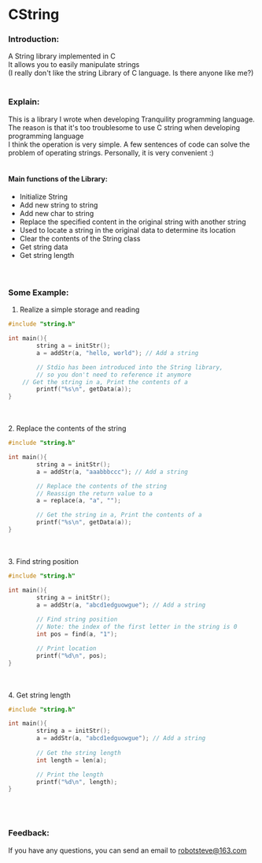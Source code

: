 # CString
### Introduction:<br>
A String library implemented in C<br>
It allows you to easily manipulate strings<br>
(I really don't like the string Library of C language. Is there anyone like me?)<br>
<br>
### Explain:<br>
This is a library I wrote when developing Tranquility programming language. The reason is that it's too troublesome to use C string when developing programming language<br>
I think the operation is very simple. A few sentences of code can solve the problem of operating strings. Personally, it is very convenient :)<br>
<br>
#### Main functions of the Library:<br>
- Initialize String<br>
- Add new string to string<br>
- Add new char to string<br>
- Replace the specified content in the original string with another string<br>
- Used to locate a string in the original data to determine its location<br>
- Clear the contents of the String class<br>
- Get string data<br>
- Get string length<br>
<br><br>
### Some Example:<br>
1. Realize a simple storage and reading<br>
```C
#include "string.h"

int main(){
        string a = initStr();
        a = addStr(a, "hello, world"); // Add a string

        // Stdio has been introduced into the String library,
        // so you don't need to reference it anymore
	// Get the string in a, Print the contents of a
        printf("%s\n", getData(a));
}
```
<br><br>
2. Replace the contents of the string<br>
```C
#include "string.h"

int main(){
        string a = initStr();
        a = addStr(a, "aaabbbccc"); // Add a string

        // Replace the contents of the string
        // Reassign the return value to a
        a = replace(a, "a", ""); 

        // Get the string in a, Print the contents of a
        printf("%s\n", getData(a));
}
```
<br><br>
3. Find string position<br>
```C
#include "string.h"

int main(){
        string a = initStr();
        a = addStr(a, "abcd1edguowgue"); // Add a string
        
        // Find string position
        // Note: the index of the first letter in the string is 0
        int pos = find(a, "1");

        // Print location
        printf("%d\n", pos);
}
```
<br><br>
4. Get string length
```C
#include "string.h"

int main(){
        string a = initStr();
        a = addStr(a, "abcd1edguowgue"); // Add a string
        
        // Get the string length
        int length = len(a);

        // Print the length
        printf("%d\n", length);
}
```
<br><br>

### Feedback:<br>
If you have any questions, you can send an email to robotsteve@163.com
